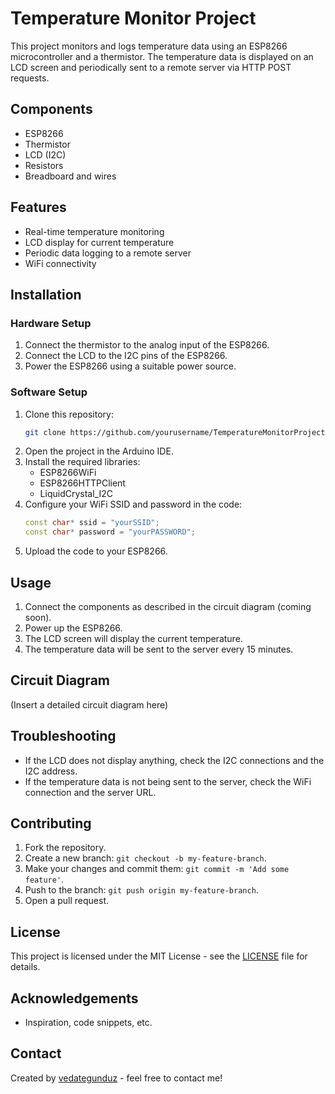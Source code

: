 # Temperature Monitor Project

This project monitors and logs temperature data using an ESP8266 microcontroller and a thermistor. The temperature data is displayed on an LCD screen and periodically sent to a remote server via HTTP POST requests.

## Components
- ESP8266
- Thermistor
- LCD (I2C)
- Resistors
- Breadboard and wires

## Features
- Real-time temperature monitoring
- LCD display for current temperature
- Periodic data logging to a remote server
- WiFi connectivity

## Installation
### Hardware Setup
1. Connect the thermistor to the analog input of the ESP8266.
2. Connect the LCD to the I2C pins of the ESP8266.
3. Power the ESP8266 using a suitable power source.

### Software Setup
1. Clone this repository:
    ```sh
    git clone https://github.com/yourusername/TemperatureMonitorProject.git
    ```
2. Open the project in the Arduino IDE.
3. Install the required libraries:
    - ESP8266WiFi
    - ESP8266HTTPClient
    - LiquidCrystal_I2C
4. Configure your WiFi SSID and password in the code:
    ```cpp
    const char* ssid = "yourSSID";
    const char* password = "yourPASSWORD";
    ```
5. Upload the code to your ESP8266.

## Usage
1. Connect the components as described in the circuit diagram (coming soon).
2. Power up the ESP8266.
3. The LCD screen will display the current temperature.
4. The temperature data will be sent to the server every 15 minutes.

## Circuit Diagram
(Insert a detailed circuit diagram here)

## Troubleshooting
- If the LCD does not display anything, check the I2C connections and the I2C address.
- If the temperature data is not being sent to the server, check the WiFi connection and the server URL.

## Contributing
1. Fork the repository.
2. Create a new branch: `git checkout -b my-feature-branch`.
3. Make your changes and commit them: `git commit -m 'Add some feature'`.
4. Push to the branch: `git push origin my-feature-branch`.
5. Open a pull request.

## License
This project is licensed under the MIT License - see the [LICENSE](LICENSE) file for details.

## Acknowledgements
- Inspiration, code snippets, etc.

## Contact
Created by [vedategunduz](https://github.com/vedategunduz) - feel free to contact me!
